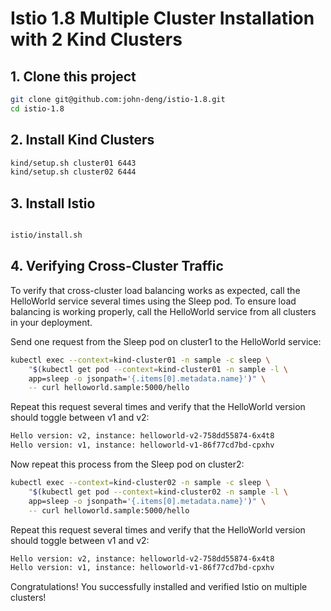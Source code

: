 # Istio 1.8 Multiple Cluster Installation with 2 Kind Clusters

## 1. Clone this project

```bash
git clone git@github.com:john-deng/istio-1.8.git
cd istio-1.8
```

## 2. Install Kind Clusters

```bash
kind/setup.sh cluster01 6443
kind/setup.sh cluster02 6444
```


## 3. Install Istio

```bash

istio/install.sh

```

## 4. Verifying Cross-Cluster Traffic

To verify that cross-cluster load balancing works as expected, call the HelloWorld service several times using the Sleep pod. To ensure load balancing is working properly, call the HelloWorld service from all clusters in your deployment.

Send one request from the Sleep pod on cluster1 to the HelloWorld service:

```bash
kubectl exec --context=kind-cluster01 -n sample -c sleep \
    "$(kubectl get pod --context=kind-cluster01 -n sample -l \
    app=sleep -o jsonpath='{.items[0].metadata.name}')" \
    -- curl helloworld.sample:5000/hello
```

Repeat this request several times and verify that the HelloWorld version should toggle between v1 and v2:

```bash
Hello version: v2, instance: helloworld-v2-758dd55874-6x4t8
Hello version: v1, instance: helloworld-v1-86f77cd7bd-cpxhv
```

Now repeat this process from the Sleep pod on cluster2:

```bash
kubectl exec --context=kind-cluster02 -n sample -c sleep \
    "$(kubectl get pod --context=kind-cluster02 -n sample -l \
    app=sleep -o jsonpath='{.items[0].metadata.name}')" \
    -- curl helloworld.sample:5000/hello

```

Repeat this request several times and verify that the HelloWorld version should toggle between v1 and v2:

```bash
Hello version: v2, instance: helloworld-v2-758dd55874-6x4t8
Hello version: v1, instance: helloworld-v1-86f77cd7bd-cpxhv
```

Congratulations! You successfully installed and verified Istio on multiple clusters!